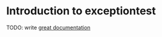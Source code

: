 # Introduction to exceptiontest

TODO: write [great documentation](http://jacobian.org/writing/great-documentation/what-to-write/)
